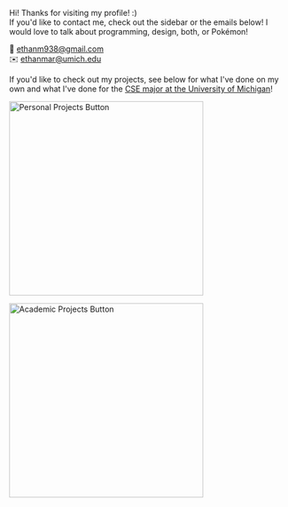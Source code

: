 Hi! Thanks for visiting my profile! :)<br>
If you'd like to contact me, check out the sidebar or the emails below! I would love to talk about programming, design, both, or Pokémon!

💌 ethanm938@gmail.com<br>✉️ ethanmar@umich.edu

If you'd like to check out my projects, see below for what I've done on my own and what I've done for the [CSE major at the University of Michigan](https://cse.engin.umich.edu)!

[<img width="350" alt="Personal Projects Button" src="https://github.com/BaBingoBango/BaBingoBango/assets/40375449/d5f0d8c3-8038-499a-9215-3f1b46c7ef77">](https://github.com/BaBingoBango/BaBingoBango/blob/main/Personal%20Projects.md)

[<img width="350" alt="Academic Projects Button" src="https://github.com/BaBingoBango/BaBingoBango/assets/40375449/03ef8b7e-d46d-4eca-b602-7961539573a6">](https://github.com/BaBingoBango/BaBingoBango/blob/main/Academic%20Projects.md)

<!---
BaBingoBango/BaBingoBango is a ✨ special ✨ repository because its `README.md` (this file) appears on your GitHub profile.
You can click the Preview link to take a look at your changes.
--->
